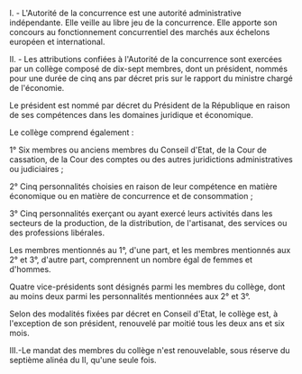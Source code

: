 I. - L'Autorité de la concurrence est une autorité administrative indépendante. Elle veille au libre jeu de la concurrence. Elle apporte son concours au fonctionnement concurrentiel des marchés aux échelons européen et international. 


II. - Les attributions confiées à l'Autorité de la concurrence sont exercées par un collège composé de dix-sept membres, dont un président, nommés pour une durée de cinq ans par décret pris sur le rapport du ministre chargé de l'économie. 


Le président est nommé par décret du Président de la République en raison de ses compétences dans les domaines juridique et économique. 


Le collège comprend également : 


1° Six membres ou anciens membres du Conseil d'Etat, de la Cour de cassation, de la Cour des comptes ou des autres juridictions administratives ou judiciaires ; 


2° Cinq personnalités choisies en raison de leur compétence en matière économique ou en matière de concurrence et de consommation ; 


3° Cinq personnalités exerçant ou ayant exercé leurs activités dans les secteurs de la production, de la distribution, de l'artisanat, des services ou des professions libérales. 


Les membres mentionnés au 1°, d'une part, et les membres mentionnés aux 2° et 3°, d'autre part, comprennent un nombre égal de femmes et d'hommes. 


Quatre vice-présidents sont désignés parmi les membres du collège, dont au moins deux parmi les personnalités mentionnées aux 2° et 3°. 


Selon des modalités fixées par décret en Conseil d'Etat, le collège est, à l'exception de son président, renouvelé par moitié tous les deux ans et six mois.


III.-Le mandat des membres du collège n'est renouvelable, sous réserve du septième alinéa du II, qu'une seule fois.

